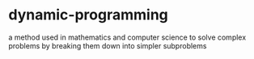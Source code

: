 # dynamic-programming
a method used in mathematics and computer science to solve complex problems by breaking them down into simpler subproblems
